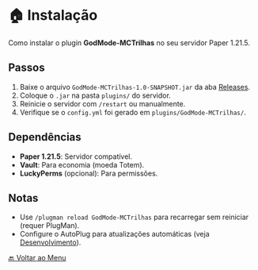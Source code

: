 # 🏠 Instalação

Como instalar o plugin **GodMode-MCTrilhas** no seu servidor Paper 1.21.5.

## Passos
1. Baixe o arquivo `GodMode-MCTrilhas-1.0-SNAPSHOT.jar` da aba [Releases](https://github.com/magnocat/GodMode-MCTrilhas/releases).
2. Coloque o `.jar` na pasta `plugins/` do servidor.
3. Reinicie o servidor com `/restart` ou manualmente.
4. Verifique se o `config.yml` foi gerado em `plugins/GodMode-MCTrilhas/`.

## Dependências
- **Paper 1.21.5**: Servidor compatível.
- **Vault**: Para economia (moeda Totem).
- **LuckyPerms** (opcional): Para permissões.

## Notas
- Use `/plugman reload GodMode-MCTrilhas` para recarregar sem reiniciar (requer PlugMan).
- Configure o AutoPlug para atualizações automáticas (veja [Desenvolvimento](desenvolvimento.md)).

[🔙 Voltar ao Menu](index.md)